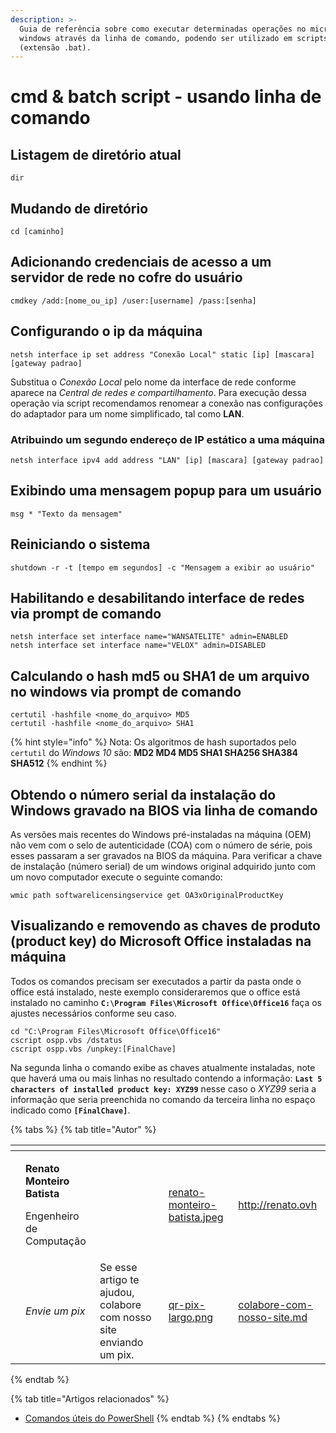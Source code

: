 ```yaml
---
description: >-
  Guia de referência sobre como executar determinadas operações no microsoft
  windows através da linha de comando, podendo ser utilizado em scripts batch
  (extensão .bat).
---
```


# cmd & batch script - usando linha de comando

## Listagem de diretório atual

```batch
dir
```

## Mudando de diretório

```batch
cd [caminho]
```

## Adicionando credenciais de acesso a um servidor de rede no cofre do usuário

```batch
cmdkey /add:[nome_ou_ip] /user:[username] /pass:[senha]
```

## Configurando o ip da máquina

```batch
netsh interface ip set address "Conexão Local" static [ip] [mascara] [gateway padrao]
```

Substitua o _Conexão Local_ pelo nome da interface de rede conforme aparece na _Central de redes e compartilhamento_. Para execução dessa operação via script recomendamos renomear a conexão nas configurações do adaptador para um nome simplificado, tal como **LAN**.

### Atribuindo um segundo endereço de IP estático a uma máquina

```batch
netsh interface ipv4 add address "LAN" [ip] [mascara] [gateway padrao]
```

## Exibindo uma mensagem popup para um usuário

```batch
msg * "Texto da mensagem"
```

## Reiniciando o sistema

```batch
shutdown -r -t [tempo em segundos] -c "Mensagem a exibir ao usuário"
```

## Habilitando e desabilitando interface de redes via prompt de comando

```batch
netsh interface set interface name="WANSATELITE" admin=ENABLED
netsh interface set interface name="VELOX" admin=DISABLED
```

## Calculando o hash md5  ou SHA1 de um arquivo no windows via prompt de comando

```batch
certutil -hashfile <nome_do_arquivo> MD5
certutil -hashfile <nome_do_arquivo> SHA1
```

{% hint style="info" %}
Nota: Os algoritmos de hash suportados pelo `certutil` do _Windows 10_ são: **MD2 MD4 MD5 SHA1 SHA256 SHA384 SHA512**
{% endhint %}

## Obtendo o número serial da instalação do Windows gravado na BIOS via linha de comando

As versões mais recentes do Windows pré-instaladas na máquina (OEM) não vem com o selo de autenticidade (COA) com o número de série, pois esses passaram a ser gravados na BIOS da máquina. Para verificar a chave de instalação (número serial) de um windows original adquirido junto com um novo computador execute o seguinte comando:

```batch
wmic path softwarelicensingservice get OA3xOriginalProductKey
```

## Visualizando e removendo as chaves de produto (product key) do Microsoft Office instaladas na máquina

Todos os comandos precisam ser executados a partir da pasta onde o office está instalado, neste exemplo consideraremos que o office está instalado no caminho **`C:\Program Files\Microsoft Office\Office16`** faça os ajustes necessários conforme seu caso.&#x20;

```
cd "C:\Program Files\Microsoft Office\Office16"
cscript ospp.vbs /dstatus
cscript ospp.vbs /unpkey:[FinalChave]
```

Na segunda linha o comando exibe as chaves atualmente instaladas, note que haverá uma ou mais linhas no resultado contendo a informação: **`Last 5 characters of installed product key: XYZ99`** nesse caso o _XYZ99_ seria a informação que seria preenchida no comando da terceira linha no espaço indicado como **`[FinalChave]`**.

{% tabs %}
{% tab title="Autor" %}
<table data-card-size="large" data-view="cards"><thead><tr><th data-type="users" data-multiple></th><th></th><th></th><th data-hidden data-card-cover data-type="files"></th><th data-hidden data-card-target data-type="content-ref"></th></tr></thead><tbody><tr><td></td><td><p><strong>Renato Monteiro Batista</strong></p><p>Engenheiro de Computação</p></td><td></td><td><a href="../../.gitbook/assets/renato-monteiro-batista.jpeg">renato-monteiro-batista.jpeg</a></td><td><a href="http://renato.ovh">http://renato.ovh</a></td></tr><tr><td></td><td><em>Envie um pix</em></td><td>Se esse artigo te ajudou, colabore com nosso site enviando um pix.</td><td><a href="../../.gitbook/assets/qr-pix-largo.png">qr-pix-largo.png</a></td><td><a href="../../colabore-com-nosso-site.md">colabore-com-nosso-site.md</a></td></tr></tbody></table>
{% endtab %}

{% tab title="Artigos relacionados" %}
* [Comandos úteis do PowerShell](comandos-uteis-do-powershell)
{% endtab %}
{% endtabs %}